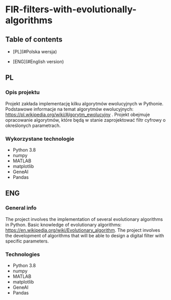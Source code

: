 # FIR-filters-with-evolutionally-algorithms

## Table of contents
* [PL](#Polska wersja)

* [ENG](#English version)

## PL

### Opis projektu
Projekt zakłada implementację kilku algorytmów ewolucyjnych w Pythonie. Podstawowe informacje na temat algorytmów ewolucyjnych: https://pl.wikipedia.org/wiki/Algorytm_ewolucyjny .
Projekt obejmuje opracowanie algorytmów, które będą w stanie zaprojektować filtr cyfrowy o określonych parametrach.

### Wykorzystane technologie
* Python 3.8
* numpy
* MATLAB
* matplotlib
* GeneAI
* Pandas

## ENG

### General info
The project involves the implementation of several evolutionary algorithms in Python. Basic knowledge of evolutionary algorithms: https://en.wikipedia.org/wiki/Evolutionary_algorithm. 
The project involves the development of algorithms that will be able to design a digital filter with specific parameters.

### Technologies
* Python 3.8
* numpy
* MATLAB
* matplotlib
* GeneAI
* Pandas
